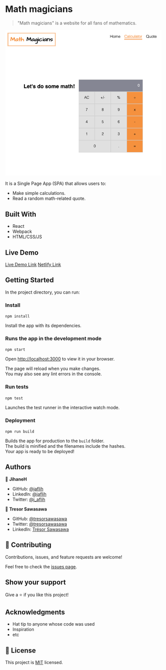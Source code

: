 # Math magicians

> "Math magicians" is a website for all fans of mathematics.

![screenshot](./app_screenshot.png)

It is a Single Page App (SPA) that allows users to:

- Make simple calculations.
- Read a random math-related quote.

## Built With

- React
- Webpack
- HTML/CSS/JS

## Live Demo

[Live Demo Link](https://jihaneh.github.io/MathMagicians/)
[Netlify Link](https://festive-perlman-39446f.netlify.app/)

## Getting Started

In the project directory, you can run:

### Install

`npm install`

Install the app with its dependencies.

### Runs the app in the development mode

`npm start`

Open [http://localhost:3000](http://localhost:3000) to view it in your browser.

The page will reload when you make changes.\
You may also see any lint errors in the console.

### Run tests

`npm test`

Launches the test runner in the interactive watch mode.

### Deployment

`npm run build`

Builds the app for production to the `build` folder.\
The build is minified and the filenames include the hashes.\
Your app is ready to be deployed!

## Authors

👤 **JihaneH**

- GitHub: [@jaflih](https://github.com/jaflih)
- LinkedIn: [@jaflih](https://www.linkedin.com/in/jaflih/)
- Twitter: [@j_aflih](https://twitter.com/j_aflih)

👤 **Tresor Sawasawa**

- GitHub: [@tresorsawasawa](https://github.com/tresorsawasawa)
- Twitter: [@tresorsawasawa](https://twitter.com/TresorSawasawa)
- LinkedIn: [Trésor Sawasawa](https://www.linkedin.com/in/tr%C3%A9sor-sawasawa-43745320b/)

## 🤝 Contributing

Contributions, issues, and feature requests are welcome!

Feel free to check the [issues page](../../issues/).

## Show your support

Give a ⭐️ if you like this project!

## Acknowledgments

- Hat tip to anyone whose code was used
- Inspiration
- etc

## 📝 License

This project is [MIT](./MIT.md) licensed.
